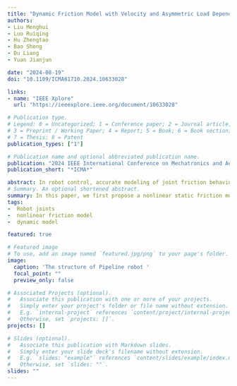 ```yaml
---
title: "Dynamic Friction Model with Velocity and Asymmetric Load Dependency for Robot Joints"
authors:
- Liu Menghui
- Luo Ruiqing
- Hu Zhengtao
- Bao Sheng
- Du Liang
- Yuan Jianjun

date: "2024-08-19"
doi: "10.1109/ICMA61710.2024.10633028"

links:
- name: "IEEE Xplore"
  url: "https://ieeexplore.ieee.org/document/10633028"

# Publication type.
# Legend: 0 = Uncategorized; 1 = Conference paper; 2 = Journal article;
# 3 = Preprint / Working Paper; 4 = Report; 5 = Book; 6 = Book section;
# 7 = Thesis; 8 = Patent
publication_types: ["1"]

# Publication name and optional abbreviated publication name.
publication: "2024 IEEE International Conference on Mechatronics and Automation (ICMA)"
publication_short: "*ICMA*"

abstract: In robot control, accurate modeling of joint friction behavior contributes to enhancing friction compensation, which is important for robust torque control of robots. In this paper, a nonlinear friction model of robot joints is proposed that takes into account the effects of velocity and asymmetric load torque. For the friction induced by velocity, a cubic polynomial is employed to describe the viscous friction across the entire velocity range, while introducing two parameters to characterize the Coulomb friction and Stribeck effect. For the load torque, a four-quadrant is utilized to describe the asymmetry of friction. Furthermore, the proposed static friction model is integrated the standard Generalized Maxwell slip (GMS) model, thereby getting an improved dynamic friction model. Finally, the comparative experiments are implemented on a robot joint, the results indicate that the model proposed in this paper achieves higher accuracy.
# Summary. An optional shortened abstract.
summary: In this paper, we first propose a nonlinear static friction model for robot joints, which is then extended to an improved GMS model. The nonlinear characteristics of viscous friction and the influence of different parameters on Coulomb friction and the Stribeck effect are considered. Additionally, a four-quadrant model is employed to characterize the friction torque induced by asymmetric loads. Experiments demonstrate that the proposed friction model exhibits significant advantages compared to other models. And by combining the traditional GMS model with the proposed static friction model, a better description of hysteresis phenomena at low speeds can be achieved by the proposed dynamic model. The results indicate that the dynamic friction model was more accurate in characterizing friction behavior at low speeds compared to the static friction model. By combining both models to achieve an accurate estimation of friction behavior in robot joints. In future work, we will be considering additional factors influencing the friction of robot joint and applying the model in robot control to enhance friction compensation for improved control performance.
tags:
-  Robot joints
-  nonlinear friction model
-  dynamic model

featured: true

# Featured image
# To use, add an image named `featured.jpg/png` to your page's folder. 
image:
  caption: 'The structure of Pipeline robot '
  focal_point: ""
  preview_only: false

# Associated Projects (optional).
#   Associate this publication with one or more of your projects.
#   Simply enter your project's folder or file name without extension.
#   E.g. `internal-project` references `content/project/internal-project/index.md`.
#   Otherwise, set `projects: []`.
projects: []

# Slides (optional).
#   Associate this publication with Markdown slides.
#   Simply enter your slide deck's filename without extension.
#   E.g. `slides: "example"` references `content/slides/example/index.md`.
#   Otherwise, set `slides: ""`.
slides: ""
---
```

